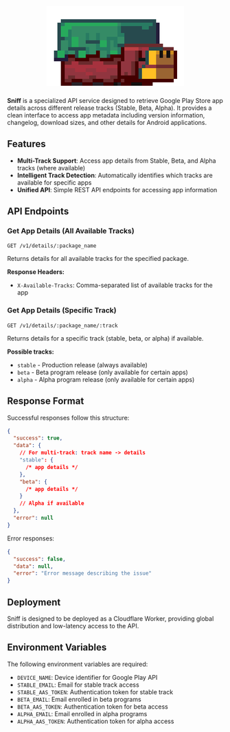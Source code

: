 <h1 align="center">
  <img src=".github/logo.gif" alt="sniffer from minecraft" width="320">
</h1>

**Sniff** is a specialized API service designed to retrieve Google Play Store app
details across different release tracks (Stable, Beta, Alpha). It provides a clean
interface to access app metadata including version information, changelog, download
sizes, and other details for Android applications.

## Features

- **Multi-Track Support**: Access app details from Stable, Beta, and Alpha tracks (where available)
- **Intelligent Track Detection**: Automatically identifies which tracks are available for specific apps
- **Unified API**: Simple REST API endpoints for accessing app information

## API Endpoints

### Get App Details (All Available Tracks)

```
GET /v1/details/:package_name
```

Returns details for all available tracks for the specified package.

**Response Headers:**

- `X-Available-Tracks`: Comma-separated list of available tracks for the app

### Get App Details (Specific Track)

```
GET /v1/details/:package_name/:track
```

Returns details for a specific track (stable, beta, or alpha) if available.

**Possible tracks:**

- `stable` - Production release (always available)
- `beta` - Beta program release (only available for certain apps)
- `alpha` - Alpha program release (only available for certain apps)

## Response Format

Successful responses follow this structure:

```json
{
  "success": true,
  "data": {
    // For multi-track: track name -> details
    "stable": {
      /* app details */
    },
    "beta": {
      /* app details */
    }
    // Alpha if available
  },
  "error": null
}
```

Error responses:

```json
{
  "success": false,
  "data": null,
  "error": "Error message describing the issue"
}
```

## Deployment

Sniff is designed to be deployed as a Cloudflare Worker, providing global distribution and low-latency access to the API.

## Environment Variables

The following environment variables are required:

- `DEVICE_NAME`: Device identifier for Google Play API
- `STABLE_EMAIL`: Email for stable track access
- `STABLE_AAS_TOKEN`: Authentication token for stable track
- `BETA_EMAIL`: Email enrolled in beta programs
- `BETA_AAS_TOKEN`: Authentication token for beta access
- `ALPHA_EMAIL`: Email enrolled in alpha programs
- `ALPHA_AAS_TOKEN`: Authentication token for alpha access
